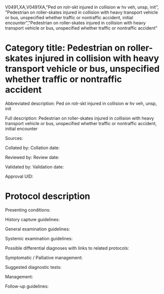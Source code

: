 V0491,XA,V0491XA,"Ped on rolr-skt injured in collision w hv veh, unsp, init", "Pedestrian on roller-skates injured in collision with heavy transport vehicle or bus, unspecified whether traffic or nontraffic accident, initial encounter","Pedestrian on roller-skates injured in collision with heavy transport vehicle or bus, unspecified whether traffic or nontraffic accident"
# Category title: Pedestrian on roller-skates injured in collision with heavy transport vehicle or bus, unspecified whether traffic or nontraffic accident

Abbreviated description: Ped on rolr-skt injured in collision w hv veh, unsp, init

Full description: Pedestrian on roller-skates injured in collision with heavy transport vehicle or bus, unspecified whether traffic or nontraffic accident, initial encounter

Sources:

Collated by:
Collation date:

Reviewed by:
Review date:

Validated by:
Validation date:

Approval UID:

# Protocol description

Presenting conditions:

History capture guidelines:

General examination guidelines:

Systemic examination guidelines:

Possible differential diagnoses with links to related protocols:

Symptomatic / Palliative management:

Suggested diagnostic tests:

Management:

Follow-up guidelines:
